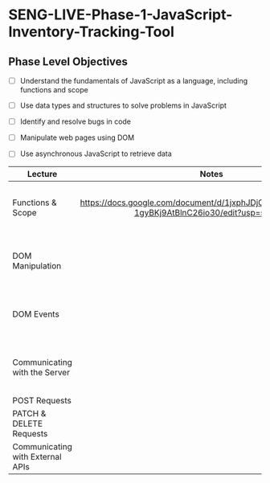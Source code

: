 # SENG-LIVE-Phase-1-JavaScript-Inventory-Tracking-Tool
## Phase Level Objectives
- [ ] Understand the fundamentals of JavaScript as a language, including functions and scope
- [ ] Use data types and structures to solve problems in JavaScript
- [ ] Identify and resolve bugs in code
- [ ] Manipulate web pages using DOM
- [ ] Use asynchronous JavaScript to retrieve data


| Lecture                          |                                              Notes                                               | Videos                                      | Starter                                                                                                                       | Solution                                                                                            | Slides                                                                                                                                     |
| -------------------------------- | :----------------------------------------------------------------------------------------------: | ------------------------------------------- | ----------------------------------------------------------------------------------------------------------------------------- | --------------------------------------------------------------------------------------------------- | ------------------------------------------------------------------------------------------------------------------------------------------ |
| Functions & Scope                | https://docs.google.com/document/d/1jxphJDjOQIvk2VZwNueTe8k-1gyBKj9AtBlnC26io30/edit?usp=sharing | https://www.youtube.com/watch?v=fpeD59sMb5I | https://github.com/learn-co-curriculum/se-ntl-102824-Phase-1-JS-Inventory-Lectures/tree/main/01_Functions_%26_Scope           | https://github.com/learn-co-curriculum/se-ntl-102824-Phase-1-JS-Inventory-Lectures/tree/01_solution | https://raw.githack.com/learn-co-curriculum/se-ntl-102824-Phase-1-JS-Inventory-Lectures/main/01_Functions_&_Scope/assets/export/index.html |
| DOM Manipulation                 |                                                                                                  | https://www.youtube.com/watch?v=GbQ-7arjmEQ | https://github.com/learn-co-curriculum/se-ntl-102824-Phase-1-JS-Inventory-Lectures/tree/main/02_DOM_Manipulation              | https://github.com/learn-co-curriculum/se-ntl-102824-Phase-1-JS-Inventory-Lectures/tree/02_solution | https://raw.githack.com/learn-co-curriculum/se-ntl-102824-Phase-1-JS-Inventory-Lectures/main/02_DOM_Manipulation/assets/export/index.html  |
| DOM Events                       |                                                                                                  | https://www.youtube.com/watch?v=i9gL3Lqy88U | https://github.com/learn-co-curriculum/se-ntl-102824-Phase-1-JS-Inventory-Lectures/tree/main/03_DOM_Events                    | https://github.com/learn-co-curriculum/se-ntl-102824-Phase-1-JS-Inventory-Lectures/tree/03_solution |   https://raw.githack.com/learn-co-curriculum/se-ntl-102824-Phase-1-JS-Inventory-Lectures/main/03_DOM_Events/assets/export/index.html                                                                                                                                         |
| Communicating with the Server    |                                                                                                  | https://www.youtube.com/watch?v=dEjvC70spTw | https://github.com/learn-co-curriculum/se-ntl-102824-Phase-1-JS-Inventory-Lectures/tree/main/04_Communicating_with_the_Server | https://github.com/learn-co-curriculum/se-ntl-102824-Phase-1-JS-Inventory-Lectures/tree/04_solution |    https://raw.githack.com/learn-co-curriculum/se-ntl-102824-Phase-1-JS-Inventory-Lectures/main/04_Communicating_with_the_Server/assets/export/index.html                                                                                                                                        |
| POST Requests                    |                                                                                                  |                                             |                                                                                                                               |                                                                                                     |                                                                                                                                            |
| PATCH & DELETE Requests          |                                                                                                  |                                             |                                                                                                                               |                                                                                                     |                                                                                                                                            |
| Communicating with External APIs |                                                                                                  |                                             |                                                                                                                               |                                                                                                     |                                                                                                                                            |